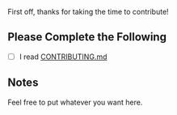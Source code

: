 First off, thanks for taking the time to contribute!

## Please Complete the Following

- [ ] I read [CONTRIBUTING.md](https://github.com/Cyclenerd/scp-tools-gitlab/blob/master/CONTRIBUTING.md)

## Notes

Feel free to put whatever you want here.
